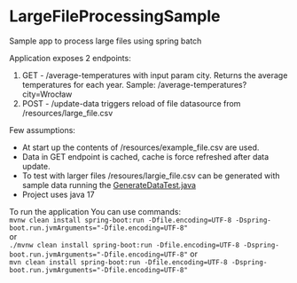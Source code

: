 # LargeFileProcessingSample
Sample app to process large files using spring batch

Application exposes 2 endpoints:
1. GET  - /average-temperatures with input param city. Returns the average temperatures for each year. Sample: /average-temperatures?city=Wrocław
2. POST - /update-data triggers reload of file datasource from /resources/large_file.csv

Few assumptions:
* At start up the contents of /resources/example_file.csv are used.
* Data in GET endpoint is cached, cache is force refreshed after data update.
* To test with larger files /resoures/largie_file.csv can be generated with sample data running the [GenerateDataTest.java](..%2Frecruitment%2Flarge-file-challenge%2Fsrc%2Ftest%2Fjava%2Fcom%2Fdaycode%2FGenerateDataTest.java)
* Project uses java 17


To run the application You can use commands:  
``mvnw clean install spring-boot:run -Dfile.encoding=UTF-8 -Dspring-boot.run.jvmArguments="-Dfile.encoding=UTF-8"`` <br>
or <br>
``./mvnw clean install spring-boot:run -Dfile.encoding=UTF-8 -Dspring-boot.run.jvmArguments="-Dfile.encoding=UTF-8"``
or <br>
``mvn clean install spring-boot:run -Dfile.encoding=UTF-8 -Dspring-boot.run.jvmArguments="-Dfile.encoding=UTF-8"``

